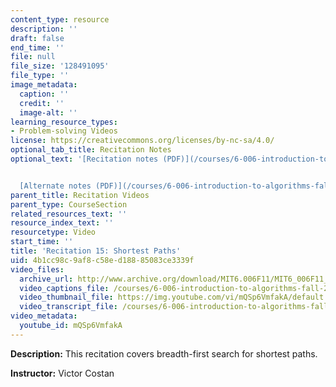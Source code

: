 ```yaml
---
content_type: resource
description: ''
draft: false
end_time: ''
file: null
file_size: '128491095'
file_type: ''
image_metadata:
  caption: ''
  credit: ''
  image-alt: ''
learning_resource_types:
- Problem-solving Videos
license: https://creativecommons.org/licenses/by-nc-sa/4.0/
optional_tab_title: Recitation Notes
optional_text: '[Recitation notes (PDF)](/courses/6-006-introduction-to-algorithms-fall-2011/resources/mit6_006f11_rec15)


  [Alternate notes (PDF)](/courses/6-006-introduction-to-algorithms-fall-2011/resources/mit6_006f11_rec15_alt)'
parent_title: Recitation Videos
parent_type: CourseSection
related_resources_text: ''
resource_index_text: ''
resourcetype: Video
start_time: ''
title: 'Recitation 15: Shortest Paths'
uid: 4b1cc98c-9af8-c58e-d188-85083ce3339f
video_files:
  archive_url: http://www.archive.org/download/MIT6.006F11/MIT6_006F11_rec15_300k.mp4
  video_captions_file: /courses/6-006-introduction-to-algorithms-fall-2011/b493fe0338ef5f0c822f99697d2caf84_mQSp6VmfakA.vtt
  video_thumbnail_file: https://img.youtube.com/vi/mQSp6VmfakA/default.jpg
  video_transcript_file: /courses/6-006-introduction-to-algorithms-fall-2011/65ab2fdceb76d6dd1fa1a0f205f2d926_mQSp6VmfakA.pdf
video_metadata:
  youtube_id: mQSp6VmfakA
---
```

**Description:** This recitation covers breadth-first search for shortest paths.

**Instructor:** Victor Costan